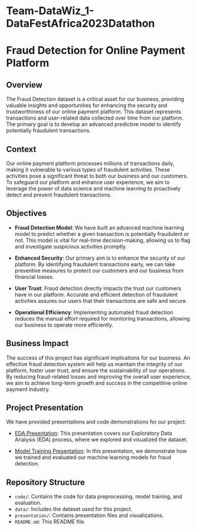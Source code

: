 # Team-DataWiz_1-DataFestAfrica2023Datathon

# Fraud Detection for Online Payment Platform

## Overview
The Fraud Detection dataset is a critical asset for our business, providing valuable insights and opportunities for enhancing the security and trustworthiness of our online payment platform. This dataset represents transactions and user-related data collected over time from our platform. The primary goal is to develop an advanced predictive model to identify potentially fraudulent transactions.

## Context
Our online payment platform processes millions of transactions daily, making it vulnerable to various types of fraudulent activities. These activities pose a significant threat to both our business and our customers. To safeguard our platform and enhance user experience, we aim to leverage the power of data science and machine learning to proactively detect and prevent fraudulent transactions.

## Objectives
- **Fraud Detection Model**: We have built an advanced machine learning model to predict whether a given transaction is potentially fraudulent or not. This model is vital for real-time decision-making, allowing us to flag and investigate suspicious activities promptly.

- **Enhanced Security**: Our primary aim is to enhance the security of our platform. By identifying fraudulent transactions early, we can take preventive measures to protect our customers and our business from financial losses.

- **User Trust**: Fraud detection directly impacts the trust our customers have in our platform. Accurate and efficient detection of fraudulent activities assures our users that their transactions are safe and secure.

- **Operational Efficiency**: Implementing automated fraud detection reduces the manual effort required for monitoring transactions, allowing our business to operate more efficiently.

## Business Impact
The success of this project has significant implications for our business. An effective fraud detection system will help us maintain the integrity of our platform, foster user trust, and ensure the sustainability of our operations. By reducing fraud-related losses and improving the overall user experience, we aim to achieve long-term growth and success in the competitive online payment industry.

## Project Presentation
We have provided presentations and code demonstrations for our project:

- [EDA Presentation](https://www.loom.com/share/39d3ba74dce344f88a0cf4c080a3814b): This presentation covers our Exploratory Data Analysis (EDA) process, where we explored and visualized the dataset.

- [Model Training Presentation](https://www.loom.com/share/3ceeb5693c974be3b446674848396041?sid=d3a443f7-f41b-4ec8-812d-5dcba06f81c6): In this presentation, we demonstrate how we trained and evaluated our machine learning models for fraud detection.

## Repository Structure
- `code/`: Contains the code for data preprocessing, model training, and evaluation.
- `data/`: Includes the dataset used for this project.
- `presentation/`: Contains presentation files and visualizations.
- `README.md`: This README file.


